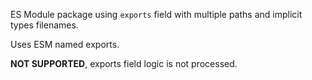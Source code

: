 ES Module package using `exports` field with multiple paths and implicit types filenames.

Uses ESM named exports.

**NOT SUPPORTED**, exports field logic is not processed.
